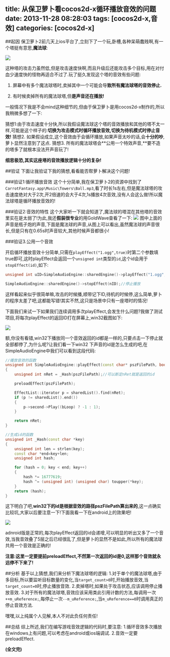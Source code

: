 title: 从保卫萝卜看cocos2d-x循环播放音效的问题
date: 2013-11-28 08:28:03
tags: [cocos2d-x,音效]
categories: [cocos2d-x]
---


##起因
保卫萝卜2前几天上ios平台了,立刻下了一个玩,卧槽,各种呆萌蠢贱啊,有一个塔挺有意思,**魔法球**:
<!--more-->
![][1]

这种塔的攻击力虽然低,但是攻击速度快啊,而且升级后还能攻击多个目标,用在对付血少速度快的怪物再适合不过了.玩了挺久发现这个塔的音效有些问题:

1. 屏幕中有多个魔法球塔时,卖掉其中一个可能会导**致所有魔法球塔的音效停止.**

2. 有时候卖掉所有的魔法球塔,但**是声音还在播放!**

一般情况下我是不会mind这种细节的,但由于保卫萝卜是用cocos2d-x制作的,所以我稍微多想了一下:

猜想1:由于攻击速度十分快,所以我假设魔法球这个塔的音效播放和其他的塔不太一样,可能是这个样子的:**切换为攻击模式时循环播放音效,切换为待机模式时停止音效!**
猜想2. 如果假设成立,这个音效由于会循环播放,如果声音太吵的话,会**十分的吵**,萝卜显然注意到了这点.
猜想3. 所有的魔法球塔会**公用一个特效声音,**要不造的塔多了就根本没法开声音玩了!

**细思极恐,其实这座塔的音效播放逻辑十分的复杂!**

##验证
下面让我验证下我的猜想,看看能否帮萝卜解决这个问题!

###验证1:循环播放音效
这个十分简单,我在保卫萝卜2的资源中找到了``CarrotFantasy.app\Music\Towers\Ball.mp3``,看了时长1s左右,但是魔法球塔的攻击速度绝对大于2次,开2倍速的会大于4次,1s播放4次音效,没有人会这么做!所以魔法球塔是循环播放音效的!

###验证2:音效的特性
这个大家听一下就会知道了,魔法球的塔混在其他塔的音效里实在是太弱了!为此,我还**假装很专业**的用GoldWave查看了一下:
![][3]
图中上面的声音是瓶子炮的声音,下面是魔法球的声音,从图上可以看出,虽然魔法球的声音很长,但是只有在0.65s时声音较大,其他时候声音都很小!

###验证3.公用一个音效

开启循环播放音效十分简单,只需在``playEffect("1.ogg",true)``时第二个参数填true即可,这时playEffect会返回一个``unsigned int``类型的``id``,这个id会用于``stopEffect(id)``,如下:

```c++
unsigned int uID=SimpleAudioEngine::sharedEngine()->playEffect("1.ogg", true);//开始循环播放

SimpleAudioEngine::sharedEngine()->stopEffect(nID);//停止播放
```
这样看起来似乎很简单嘛,攻击的时候播,顺带记下ID,待机的时候停,这么简单,萝卜的程序太差了吧,这都能写错!其实不然,这只是场景中只有一座塔时的情况!

下面我们来试一下如果我们连续调用多次playEffect,会发生什么问题?我做了测试项目,将每次playEffect的返回ID打在屏幕上,win32截图如下:

![][2]

额,你没有看错,win32下播放同一个音效返回的id都是一样的,只要点击一下停止就全部都停了,为什么呢?让我们看一下win32
下声音的id是怎么生成的吧,在SimpleAudioEngine中我们可以看到这段代码:
```c++
//播放音效的函数
unsigned int SimpleAudioEngine::playEffect(const char* pszFilePath, bool bLoop)
{
    unsigned int nRet = _Hash(pszFilePath);//可以断定nRet就是返回的id

    preloadEffect(pszFilePath);

    EffectList::iterator p = sharedList().find(nRet);
    if (p != sharedList().end())
    {
        p->second->Play((bLoop) ? -1 : 1);
    }

    return nRet;
}

//生成id的函数
unsigned int _Hash(const char *key)
{
    unsigned int len = strlen(key);
    const char *end=key+len;
    unsigned int hash;

    for (hash = 0; key < end; key++)
    {
        hash *= 16777619;
        hash ^= (unsigned int) (unsigned char) toupper(*key);
    }
    return (hash);
}
```
这下明白了吧,**win32下的id是根据音效的路径pszFilePath算出来的**,这一点确实比较坑,大家以后要注意一下!下面我看一下在android上的效果吧!

![][4]

adnroid版是正常的,每次playEffect返回的id会递增,可以明显的听出又多了一个音效,当我音效叠了5层之后已经很乱了,但是萝卜的显然不是如此,所以所有的魔法球共用一个音效是正确的!

**注意:这里一定要提前preloadEffect,不然第一次返回的id是0,这样那个音效就永远停不下来了!**

##分析
基于以上猜想,我们来分析下魔法球塔的逻辑:
1.对于单个的魔法球塔,由于多目标,所以要监听目标数量的变化,当``target_count>0``时,开始播放音效,当``target_count=0``时,停止播放音效.
2.卖掉塔时,如果处于攻击状态,应该调用停止播放音效.
3.对于所有的魔法球塔,音效应该采用类此引用计数的方法,每调用一次``++m_uReference;``,每停止一次``--m_uReference;``,当``m_uReference==0``时调用真正的停止音效方法.

嘿嘿,以上纯属个人见解,本人不对此负任何责任!



##总结
综上所述,我们在编写游戏音效逻辑的代码时,要注意:
1.循环音效多次播放在windows上有问题,可以考虑在android或ios端调试.
2.音效一定要preloadEffect.


**(全文完)**

[1]:http://ww1.sinaimg.cn/large/7f870d23jw1eb0uj0md4qj20sh0ixn32.jpg
[2]:http://ww1.sinaimg.cn/large/7f870d23jw1eb0wcy5p7pj20di09l74r.jpg
[3]:http://ww1.sinaimg.cn/large/7f870d23jw1eb0xzlrpzxj217s0hv44w.jpg
[4]:http://ww3.sinaimg.cn/large/7f870d23jw1eb1p27ln4tj208p0fkmx6.jpg